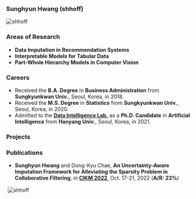 ### Sunghyun Hwang (shhoff)

<p align="left"> <img src="https://komarev.com/ghpvc/?username=shhoff" alt="shhoff" /> </p>

### Areas of Research
- **Data Imputation in Recommendation Systems**
- **Interpretable Models for Tabular Data**
- **Part-Whole Hierarchy Models in Computer Vision**

### Careers
- Received the **B.A. Degree** in **Business Administration** from **Sungkyunkwan Univ.**, Seoul, Korea, in 2018.
- Received the **M.S. Degree** in **Statistics** from **Sungkyunkwan Univ.**, Seoul, Korea, in 2020.
- Admitted to the [**Data Intelligence Lab.**](https://dilab.hanyang.ac.kr) as a **Ph.D. Candidate** in **Artificial Intelligence** from **Hanyang Univ.**, Seoul, Korea, in 2021.

### Projects

### Publications
- **Sunghyun Hwang** and Dong-Kyu Chae, **An Uncertainty-Aware Imputation Framework for Alleviating the Sparsity Problem in Collaborative Filtering**, in [**CIKM 2022**](https://www.cikm2022.org), Oct. 17-21, 2022 (**A/R: 23%**)

<p>&nbsp;<img align="center" src="https://github-readme-stats.vercel.app/api?username=shhoff&show_icons=true" alt="shhoff" /></p>
